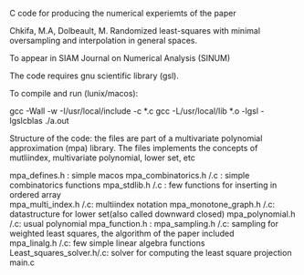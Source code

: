 C code for producing the numerical experiemts of the paper 

Chkifa, M.A, Dolbeault, M. 
Randomized least-squares with minimal oversampling and interpolation in general spaces.

To appear in SIAM Journal on Numerical Analysis (SINUM)

The code requires gnu scientific library (gsl). 

To compile and run (lunix/macos): 

gcc -Wall -w -I/usr/local/include -c *.c
gcc -L/usr/local/lib *.o -lgsl -lgslcblas 
./a.out


Structure of the code: the files are part of a multivariate polynomial approximation (mpa) library. 
The files implements the concepts of mutliindex, multivariate polynomial, lower set, etc 

mpa_defines.h : simple macos
mpa_combinatorics.h /.c : simple combinatorics functions 
mpa_stdlib.h /.c : few functions for inserting in ordered array   
mpa_multi_index.h /.c: multiindex notation 
mpa_monotone_graph.h /.c: datastructure for lower set(also called downward closed) 
mpa_polynomial.h /.c: usual polynomial 
mpa_function.h : 
mpa_sampling.h /.c: sampling for weighted least squares, the algorithm of the paper included  
mpa_linalg.h /.c: few simple linear algebra functions 
Least_squares_solver.h/.c: solver for computing the least square projection 
main.c



